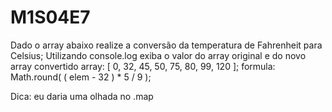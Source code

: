 # M1S04E7
Dado o array abaixo realize a conversão da temperatura de Fahrenheit para Celsius;
Utilizando console.log exiba o valor do array original e do novo array convertido
array: [ 0, 32, 45, 50, 75, 80, 99, 120 ];
formula: Math.round( ( elem - 32 ) * 5 / 9 );

Dica: eu daria uma olhada no .map
